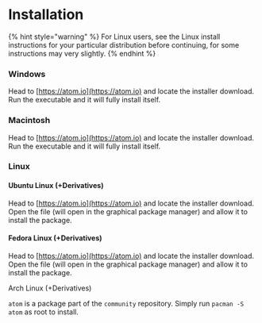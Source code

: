 # Installation

{% hint style="warning" %}
For Linux users, see the Linux install instructions for your particular distribution before continuing, for some instructions may very slightly.
{% endhint %}

### Windows

Head to [https://atom.io](https://atom.io) and locate the installer download. Run the executable and it will fully install itself.

### Macintosh

Head to [https://atom.io](https://atom.io) and locate the installer download. Run the executable and it will fully install itself.

### Linux

#### Ubuntu Linux \(+Derivatives\)

Head to [https://atom.io](https://atom.io) and locate the installer download. Open the file \(will open in the graphical package manager\) and allow it to install the package.

#### Fedora Linux \(+Derivatives\)

Head to [https://atom.io](https://atom.io) and locate the installer download. Open the file \(will open in the graphical package manager\) and allow it to install the package.

Arch Linux \(+Derivatives\)

`atom` is a package part of the `community` repository. Simply run `pacman -S atom` as root to install.

